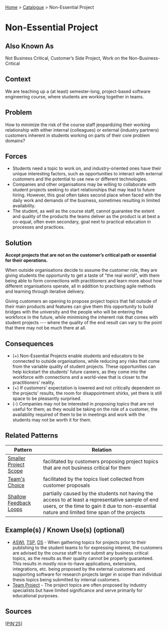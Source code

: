 [Home](../README.md) > [Catalogue](../Patterns_catalogue.md) > Non-Essential Project

# Non-Essential Project

## Also Known As

Not Business Critical, Customer’s Side Project, Work on the Non-Business-Critical

## Context

We are teaching up a (at least) semester-long, project-based software engineering course, where students are working together in teams.

## Problem

How to minimize the risk of the course staff jeopardizing their working relationship with either internal (colleagues) or external (industry partners) customers inherent in students working on parts of their core problem domains?

## Forces

 - Students need a topic to work on, and industry-oriented ones have their unique interesting factors, such as opportunities to interact with external customers and the potential to use new or different technologies.
 - Companies and other organisations may be willing to collaborate with student projects seeking to start relationships that may lead to future hiring. However, this goal often takes second place when faced with the daily work and demands of the business, sometimes resulting in limited availability.
 - The student, as well as the course staff, cannot guarantee the extent and quality of the products the teams deliver as the product is at best a co-equal, often even secondary, goal next to practical education in processes and practices.

## Solution

**Accept projects that are not on the customer’s critical path or essential for their operations.**

When outside organisations decide to assume the customer role, they are giving students the opportunity to get a taste of "the real world", with them being able to form connections with practitioners and learn more about how different organisations operate, all in addition to practising agile methods and learning through iterative delivery.

Giving customers an opening to propose project topics that fall outside of their main products and features can give them this opportunity to build bridges with the university and the people who will be entering the workforce in the future, while minimising the inherent risk that comes with student projects --- where the quality of the end result can vary to the point that there may not be much there at all.

## Consequences

 - (+) Non-Essential Projects enable students and educators to be connected to outside organisations, while reducing any risks that come from the variable quality of student projects. These opportunities can help kickstart the students' future careers, as they come into the workforce with connections and a world-view that is closer to the practitioners' reality.
 - (+) If customers' expectation is lowered and not critically dependent on the projects' results, the room for disappointment shirks, yet there is still space to be pleasantly surprised.
 - (-) Companies may not be interested in proposing topics that are not useful for them; as they would be taking on the role of a customer, the availability required of them to be in meetings and work with the students may not be worth it for them.

## Related Patterns

|Pattern  | Relation |
|--|--|
|[Smaller Project Scope](Smaller_Project_Scope.md)|facilitated by customers proposing project topics that are not business critical for them|
|[Team's Choice](Teams_Choice.md)|facilitated by the topics liset collected from customer proposals|
|[Shallow Feedback Loops](Shallow_Feedback_Loops.md)|partially caused by the students not having the access to at least a representative sample of end users, or the time to gain it due to non-essential nature and limited time span of the projects|

 
## Example(s) / Known Use(s) (optional)

 - [ASWI](https://portal.zcu.cz/portal/studium/prohlizeni.html?pc_pagenavigationalstate=AAAAAQAGNjY0ODM5EwEAAAABAAhzdGF0ZUtleQAAAAEAFC05MjIzMzcyMDM2ODU0NzY3NTM1AAAAAA**#prohlizeniSearchResult), [TSP](https://portal.zcu.cz/portal/studium/prohlizeni.html?pc_pagenavigationalstate=AAAAAQAGNjY0ODM5EwEAAAABAAhzdGF0ZUtleQAAAAEAFC05MjIzMzcyMDM2ODU0NzY3NTMzAAAAAA**#prohlizeniSearchResult), [DS](https://sigarra.up.pt/feup/en/UCURR_GERAL.FICHA_UC_VIEW?pv_ocorrencia_id=518806) - When gathering topics for projects prior to their publishing to the student teams to for expressing interest, the customers are advised by the course staff to not submit any business critical topics, as the results as their quality cannot be properly guaranteed. This results in mostly nice-to-have applications, extensions, integrations, etc. being proposed by the external customers and supporting software for research projects larger in scope than individual thesis topics being submitted by internal customers.   
 - [Team Project](https://www.cs.ubbcluj.ro/files/curricula/2025/syllabus/IE_sem5_MLE5012_en_dsuciu_2025_9414.pdf) - The project topics are often proposed by industry specialists but have limited significance and serve primarily for educational purposes.

## Sources

[[PIN'25]](../References.md)